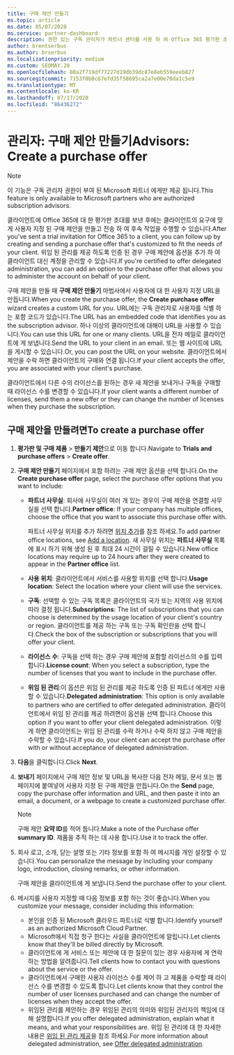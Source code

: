 ```yaml
---
title: 구매 제안 만들기
ms.topic: article
ms.date: 05/07/2020
ms.service: partner-dashboard
description: 권한 있는 구독 관리자가 파트너 센터를 사용 하 여 Office 365 평가판 초대에 포함할 구매 제안 및 사용자 지정 URL을 만드는 방법을 알아보세요.
author: brentserbus
ms.author: brserbus
ms.localizationpriority: medium
ms.custom: SEOMAY.20
ms.openlocfilehash: 80a2f719df77227d19db39dc87e8eb559eeeb827
ms.sourcegitcommit: 7153f0b8c67efd35f58695ca2a7e00e70da1c5e9
ms.translationtype: MT
ms.contentlocale: ko-KR
ms.lasthandoff: 07/17/2020
ms.locfileid: "86436272"
---
```

# <a name="advisors-create-a-purchase-offer"></a><span data-ttu-id="78da2-103">관리자: 구매 제안 만들기</span><span class="sxs-lookup"><span data-stu-id="78da2-103">Advisors: Create a purchase offer</span></span>

> [!NOTE]
> <span data-ttu-id="78da2-104">이 기능은 구독 관리자 권한이 부여 된 Microsoft 파트너 에게만 제공 됩니다.</span><span class="sxs-lookup"><span data-stu-id="78da2-104">This feature is only available to Microsoft partners who are authorized subscription advisors.</span></span>

<span data-ttu-id="78da2-105">클라이언트에 Office 365에 대 한 평가판 초대를 보낸 후에는 클라이언트의 요구에 맞게 사용자 지정 된 구매 제안을 만들고 전송 하 여 후속 작업을 수행할 수 있습니다.</span><span class="sxs-lookup"><span data-stu-id="78da2-105">After you've sent a trial invitation for Office 365 to a client, you can follow up by creating and sending a purchase offer that's customized to fit the needs of your client.</span></span> <span data-ttu-id="78da2-106">위임 된 관리를 제공 하도록 인증 된 경우 구매 제안에 옵션을 추가 하 여 클라이언트 대신 계정을 관리할 수 있습니다.</span><span class="sxs-lookup"><span data-stu-id="78da2-106">If you're certified to offer delegated administration, you can add an option to the purchase offer that allows you to administer the account on behalf of your client.</span></span>

<span data-ttu-id="78da2-107">구매 제안을 만들 때 **구매 제안 만들기** 마법사에서 사용자에 대 한 사용자 지정 URL을 만듭니다.</span><span class="sxs-lookup"><span data-stu-id="78da2-107">When you create the purchase offer, the **Create purchase offer** wizard creates a custom URL for you.</span></span> <span data-ttu-id="78da2-108">URL에는 구독 관리자로 사용자를 식별 하는 포함 코드가 있습니다.</span><span class="sxs-lookup"><span data-stu-id="78da2-108">The URL has an embedded code that identifies you as the subscription advisor.</span></span> <span data-ttu-id="78da2-109">하나 이상의 클라이언트에 대해이 URL을 사용할 수 있습니다.</span><span class="sxs-lookup"><span data-stu-id="78da2-109">You can use this URL for one or many clients.</span></span> <span data-ttu-id="78da2-110">URL을 전자 메일로 클라이언트에 게 보냅니다.</span><span class="sxs-lookup"><span data-stu-id="78da2-110">Send the URL to your client in an email.</span></span> <span data-ttu-id="78da2-111">또는 웹 사이트에 URL을 게시할 수 있습니다.</span><span class="sxs-lookup"><span data-stu-id="78da2-111">Or, you can post the URL on your website.</span></span> <span data-ttu-id="78da2-112">클라이언트에서 제안을 수락 하면 클라이언트의 구매와 연결 됩니다.</span><span class="sxs-lookup"><span data-stu-id="78da2-112">If your client accepts the offer, you are associated with your client's purchase.</span></span>

<span data-ttu-id="78da2-113">클라이언트에서 다른 수의 라이선스를 원하는 경우 새 제안을 보내거나 구독을 구매할 때 라이선스 수를 변경할 수 있습니다.</span><span class="sxs-lookup"><span data-stu-id="78da2-113">If your client wants a different number of licenses, send them a new offer or they can change the number of licenses when they purchase the subscription.</span></span>

## <a name="to-create-a-purchase-offer"></a><span data-ttu-id="78da2-114">구매 제안을 만들려면</span><span class="sxs-lookup"><span data-stu-id="78da2-114">To create a purchase offer</span></span>

1. <span data-ttu-id="78da2-115">**평가판 및 구매 제품**  >  **만들기 제안**으로 이동 합니다.</span><span class="sxs-lookup"><span data-stu-id="78da2-115">Navigate to **Trials and purchase offers** > **Create offer**.</span></span>

2. <span data-ttu-id="78da2-116">**구매 제안 만들기** 페이지에서 포함 하려는 구매 제안 옵션을 선택 합니다.</span><span class="sxs-lookup"><span data-stu-id="78da2-116">On the **Create purchase offer** page, select the purchase offer options that you want to include:</span></span>

    - <span data-ttu-id="78da2-117">**파트너 사무실**: 회사에 사무실이 여러 개 있는 경우이 구매 제안을 연결할 사무실을 선택 합니다.</span><span class="sxs-lookup"><span data-stu-id="78da2-117">**Partner office**: If your company has multiple offices, choose the office that you want to associate this purchase offer with.</span></span>

        <span data-ttu-id="78da2-118">파트너 사무실 위치를 추가 하려면 [위치 추가](manage-locations.md)를 참조 하세요.</span><span class="sxs-lookup"><span data-stu-id="78da2-118">To add partner office locations, see [Add a location](manage-locations.md).</span></span> <span data-ttu-id="78da2-119">새 사무실 위치는 **파트너 사무실** 목록에 표시 하기 위해 생성 된 후 최대 24 시간이 걸릴 수 있습니다.</span><span class="sxs-lookup"><span data-stu-id="78da2-119">New office locations may require up to 24 hours after they were created to appear in the **Partner office** list.</span></span>

    - <span data-ttu-id="78da2-120">**사용 위치**: 클라이언트에서 서비스를 사용할 위치를 선택 합니다.</span><span class="sxs-lookup"><span data-stu-id="78da2-120">**Usage location**: Select the location where your client will use the services.</span></span>
    - <span data-ttu-id="78da2-121">**구독**: 선택할 수 있는 구독 목록은 클라이언트의 국가 또는 지역의 사용 위치에 따라 결정 됩니다.</span><span class="sxs-lookup"><span data-stu-id="78da2-121">**Subscriptions**: The list of subscriptions that you can choose is determined by the usage location of your client's country or region.</span></span> <span data-ttu-id="78da2-122">클라이언트를 제공 하는 구독 또는 구독 확인란을 선택 합니다.</span><span class="sxs-lookup"><span data-stu-id="78da2-122">Check the box of the subscription or subscriptions that you will offer your client.</span></span>
    - <span data-ttu-id="78da2-123">**라이선스 수**: 구독을 선택 하는 경우 구매 제안에 포함할 라이선스의 수를 입력 합니다.</span><span class="sxs-lookup"><span data-stu-id="78da2-123">**License count**: When you select a subscription, type the number of licenses that you want to include in the purchase offer.</span></span>
    - <span data-ttu-id="78da2-124">**위임 된 관리**:이 옵션은 위임 된 관리를 제공 하도록 인증 된 파트너 에게만 사용할 수 있습니다.</span><span class="sxs-lookup"><span data-stu-id="78da2-124">**Delegated administration**: This option is only available to partners who are certified to offer delegated administration.</span></span> <span data-ttu-id="78da2-125">클라이언트에서 위임 된 관리를 제공 하려면이 옵션을 선택 합니다.</span><span class="sxs-lookup"><span data-stu-id="78da2-125">Choose this option if you want to offer your client delegated administration.</span></span> <span data-ttu-id="78da2-126">이렇게 하면 클라이언트는 위임 된 관리를 수락 하거나 수락 하지 않고 구매 제안을 수락할 수 있습니다.</span><span class="sxs-lookup"><span data-stu-id="78da2-126">If you do, your client can accept the purchase offer with or without acceptance of delegated administration.</span></span>

3. <span data-ttu-id="78da2-127">**다음**을 클릭합니다.</span><span class="sxs-lookup"><span data-stu-id="78da2-127">Click **Next**.</span></span>

4. <span data-ttu-id="78da2-128">**보내기** 페이지에서 구매 제안 정보 및 URL을 복사한 다음 전자 메일, 문서 또는 웹 페이지에 붙여넣어 사용자 지정 된 구매 제안을 만듭니다.</span><span class="sxs-lookup"><span data-stu-id="78da2-128">On the **Send** page, copy the purchase offer information and URL, and then paste it into an email, a document, or a webpage to create a customized purchase offer.</span></span>

    > [!NOTE]
    > <span data-ttu-id="78da2-129">구매 제안 **요약 ID**를 적어 둡니다.</span><span class="sxs-lookup"><span data-stu-id="78da2-129">Make a note of the Purchase offer **summary ID**.</span></span> <span data-ttu-id="78da2-130">제품을 추적 하는 데 사용 합니다.</span><span class="sxs-lookup"><span data-stu-id="78da2-130">Use it to track the offer.</span></span>

5. <span data-ttu-id="78da2-131">회사 로고, 소개, 닫는 설명 또는 기타 정보를 포함 하 여 메시지를 개인 설정할 수 있습니다.</span><span class="sxs-lookup"><span data-stu-id="78da2-131">You can personalize the message by including your company logo, introduction, closing remarks, or other information.</span></span>

    <span data-ttu-id="78da2-132">구매 제안을 클라이언트에 게 보냅니다.</span><span class="sxs-lookup"><span data-stu-id="78da2-132">Send the purchase offer to your client.</span></span>

6. <span data-ttu-id="78da2-133">메시지를 사용자 지정할 때 다음 정보를 포함 하는 것이 좋습니다.</span><span class="sxs-lookup"><span data-stu-id="78da2-133">When you customize your message, consider including this information:</span></span>

    - <span data-ttu-id="78da2-134">본인을 인증 된 Microsoft 클라우드 파트너로 식별 합니다.</span><span class="sxs-lookup"><span data-stu-id="78da2-134">Identify yourself as an authorized Microsoft Cloud Partner.</span></span>
    - <span data-ttu-id="78da2-135">Microsoft에서 직접 청구 한다는 사실을 클라이언트에 알립니다.</span><span class="sxs-lookup"><span data-stu-id="78da2-135">Let clients know that they'll be billed directly by Microsoft.</span></span>
    - <span data-ttu-id="78da2-136">클라이언트에 게 서비스 또는 제안에 대 한 질문이 있는 경우 사용자에 게 연락 하는 방법을 알려줍니다.</span><span class="sxs-lookup"><span data-stu-id="78da2-136">Tell clients how to contact you with questions about the service or the offer.</span></span>
    - <span data-ttu-id="78da2-137">클라이언트에서 구매한 사용자 라이선스 수를 제어 하 고 제품을 수락할 때 라이선스 수를 변경할 수 있도록 합니다.</span><span class="sxs-lookup"><span data-stu-id="78da2-137">Let clients know that they control the number of user licenses purchased and can change the number of licenses when they accept the offer.</span></span>
    - <span data-ttu-id="78da2-138">위임된 관리를 제안하는 경우 위임된 관리의 의미와 위임된 관리자의 책임에 대해 설명합니다.</span><span class="sxs-lookup"><span data-stu-id="78da2-138">If you offer delegated administration, explain what it means, and what your responsibilities are.</span></span> <span data-ttu-id="78da2-139">위임 된 관리에 대 한 자세한 내용은 [위임 된 관리 제공](customers-revoke-admin-privileges.md)을 참조 하세요.</span><span class="sxs-lookup"><span data-stu-id="78da2-139">For more information about delegated administration, see [Offer delegated administration](customers-revoke-admin-privileges.md).</span></span>
